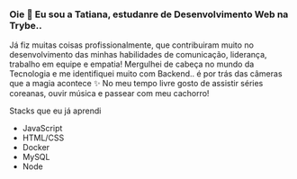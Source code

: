 ### Oie 👋  Eu sou a Tatiana, estudanre de Desenvolvimento Web na Trybe..  

Já fiz muitas coisas profissionalmente, que contribuiram muito no desenvolvimento das minhas habilidades de comunicação, liderança, trabalho em equipe e empatia! 
Mergulhei de cabeça no mundo da Tecnologia e me identifiquei muito com Backend.. é por trás das câmeras que a magia acontece ✨
No meu tempo livre gosto de assistir séries coreanas, ouvir música e passear com meu cachorro! 

Stacks que eu já aprendi
- JavaScript
- HTML/CSS
- Docker
- MySQL
- Node







